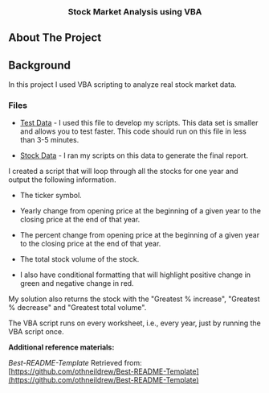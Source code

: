 <!---Project Logo -->
<br />
<p align="center">
  <h3 align="center">Stock Market Analysis using VBA</h3>
</p>


<!-- ABOUT THE PROJECT -->
## About The Project

## Background

In this project I used VBA scripting to analyze real stock market data. 

### Files

* [Test Data](Resources/alphabetical_testing.xlsx) - I used this file to develop my scripts. This data set is smaller and allows you to test faster. This code should run on this file in less than 3-5 minutes.

* [Stock Data](Resources/Multiple_year_stock_data.xlsx) - I ran my scripts on this data to generate the final report.


I created a script that will loop through all the stocks for one year and output the following information.

  * The ticker symbol.

  * Yearly change from opening price at the beginning of a given year to the closing price at the end of that year.

  * The percent change from opening price at the beginning of a given year to the closing price at the end of that year.

  * The total stock volume of the stock.

* I also have conditional formatting that will highlight positive change in green and negative change in red.


My solution also returns the stock with the "Greatest % increase", "Greatest % decrease" and "Greatest total volume". 

The VBA script runs on every worksheet, i.e., every year, just by running the VBA script once.


**Additional reference materials:**

_Best-README-Template_ Retrieved from: [https://github.com/othneildrew/Best-README-Template](https://github.com/othneildrew/Best-README-Template)
